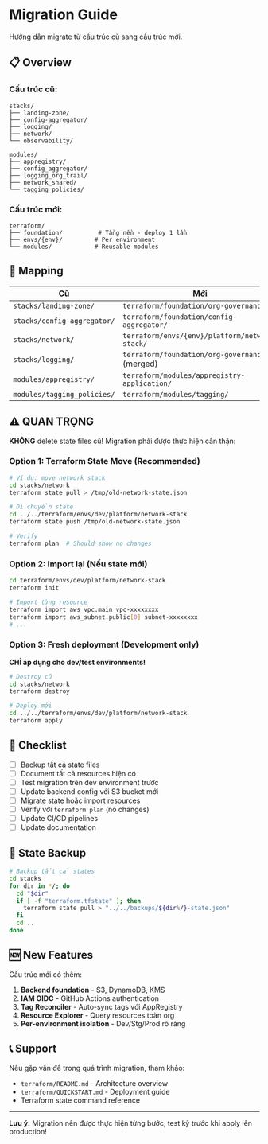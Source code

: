 # Migration Guide

Hướng dẫn migrate từ cấu trúc cũ sang cấu trúc mới.

## 📋 Overview

### Cấu trúc cũ:
```
stacks/
├── landing-zone/
├── config-aggregator/
├── logging/
├── network/
└── observability/

modules/
├── appregistry/
├── config_aggregator/
├── logging_org_trail/
├── network_shared/
└── tagging_policies/
```

### Cấu trúc mới:
```
terraform/
├── foundation/          # Tầng nền - deploy 1 lần
├── envs/{env}/         # Per environment
└── modules/            # Reusable modules
```

## 🔄 Mapping

| Cũ | Mới |
|----|-----|
| `stacks/landing-zone/` | `terraform/foundation/org-governance/` |
| `stacks/config-aggregator/` | `terraform/foundation/config-aggregator/` |
| `stacks/network/` | `terraform/envs/{env}/platform/network-stack/` |
| `stacks/logging/` | `terraform/foundation/org-governance/` (merged) |
| `modules/appregistry/` | `terraform/modules/appregistry-application/` |
| `modules/tagging_policies/` | `terraform/modules/tagging/` |

## ⚠️ QUAN TRỌNG

**KHÔNG** delete state files cũ! Migration phải được thực hiện cẩn thận:

### Option 1: Terraform State Move (Recommended)

```bash
# Ví dụ: move network stack
cd stacks/network
terraform state pull > /tmp/old-network-state.json

# Di chuyển state
cd ../../terraform/envs/dev/platform/network-stack
terraform state push /tmp/old-network-state.json

# Verify
terraform plan  # Should show no changes
```

### Option 2: Import lại (Nếu state mới)

```bash
cd terraform/envs/dev/platform/network-stack
terraform init

# Import từng resource
terraform import aws_vpc.main vpc-xxxxxxxx
terraform import aws_subnet.public[0] subnet-xxxxxxxx
# ...
```

### Option 3: Fresh deployment (Development only)

**CHỈ áp dụng cho dev/test environments!**

```bash
# Destroy cũ
cd stacks/network
terraform destroy

# Deploy mới
cd ../../terraform/envs/dev/platform/network-stack
terraform apply
```

## 📝 Checklist

- [ ] Backup tất cả state files
- [ ] Document tất cả resources hiện có
- [ ] Test migration trên dev environment trước
- [ ] Update backend config với S3 bucket mới
- [ ] Migrate state hoặc import resources
- [ ] Verify với `terraform plan` (no changes)
- [ ] Update CI/CD pipelines
- [ ] Update documentation

## 🔐 State Backup

```bash
# Backup tất cả states
cd stacks
for dir in */; do
  cd "$dir"
  if [ -f "terraform.tfstate" ]; then
    terraform state pull > "../../backups/${dir%/}-state.json"
  fi
  cd ..
done
```

## 🆕 New Features

Cấu trúc mới có thêm:

1. **Backend foundation** - S3, DynamoDB, KMS
2. **IAM OIDC** - GitHub Actions authentication
3. **Tag Reconciler** - Auto-sync tags với AppRegistry
4. **Resource Explorer** - Query resources toàn org
5. **Per-environment isolation** - Dev/Stg/Prod rõ ràng

## 📞 Support

Nếu gặp vấn đề trong quá trình migration, tham khảo:
- `terraform/README.md` - Architecture overview
- `terraform/QUICKSTART.md` - Deployment guide
- Terraform state command reference

---

**Lưu ý:** Migration nên được thực hiện từng bước, test kỹ trước khi apply lên production!
